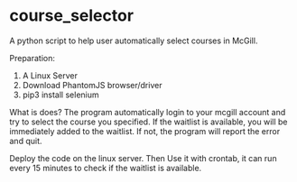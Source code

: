 # course_selector
A python script to help user automatically select courses in McGill. 

Preparation: 
1. A Linux Server
2. Download PhantomJS browser/driver
3. pip3 install selenium

What is does?
The program automatically login to your mcgill account and try to select the course you specified.
If the waitlist is available, you will be immediately added to the waitlist. 
If not, the program will report the error and quit.

Deploy the code on the linux server. Then Use it with crontab, it can run every 15 minutes to check if the waitlist is available. 
